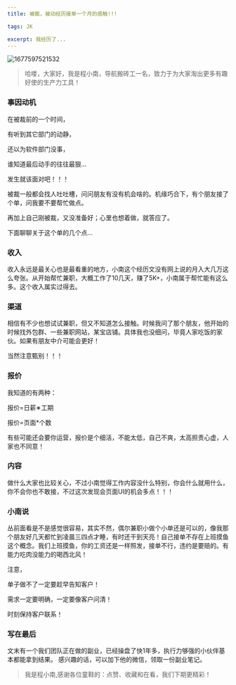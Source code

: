 ```yaml
---
title: 被裁，被动经历接单一个月的感触!!!

tags: JK

excerpt: 我经历了...
---
```

![1677597521532](https://navtool.gitee.io/blog/assets/imgs/20230221/217.png)

> 哈喽，大家好，我是程小南，导航搬砖工一名，致力于为大家淘出更多有趣好使的生产力工具！

### **事因动机**

在被裁前的一个时间，

有听到其它部门的动静，

还以为软件部门没事，

谁知道最后动手的往往最狠...

发生就该面对吧！！！

被裁一般都会找人吐吐槽，问问朋友有没有机会啥的。机缘巧合下，有个朋友接了个单，问我要不要帮忙做点。

再加上自己刚被裁，又没准备好；心里也想着做，就答应了。

下面聊聊关于这个单的几个点...

### 收入

收入永远是最关心也是最看重的地方，小南这个经历文没有网上说的月入大几万这么夸张。从开始帮忙兼职，大概工作了10几天，赚了5K+，小南属于帮忙能有这么多。这个收入属实过得去。

### **渠道**

相信有不少也想试试兼职，但又不知道怎么接触。时候我问了那个朋友，他开始的时候找外包群、一些兼职网站，某宝店铺。具体我也没细问，毕竟人家吃饭的家伙。如果有朋友中介可能会更好！

当然注意甄别！！！

### **报价**

我知道的有两种：

报价=日薪∗工期

报价=页面*个数

有些可能还会要你运营，报价是个细活，不能太低，自己不爽，太高担责心虚，人家也不同意！

### **内容**

做什么大家也比较关心，不过小南觉得工作内容没什么特别，你会什么就用什么，你不会你也不敢接，不过这次发现会页面UI的机会多点！！！

### 小南说

丛前面看是不是感觉很容易，其实不然，偶尔兼职小做个小单还是可以的，像我那个朋友好几天都忙到凌晨三四点才睡，有时还干到天亮！自己接单不存在上班摸鱼这个概念。我们上班摸鱼，你的工资还是一样照发，接单不行，违约是要赔的。有能力吃肉没能力的喝西北风！

注意，

单子做不了一定要趁早告知客户！

需求一定要明确，一定要像客户问清！

时刻保持客户联系！


### 写在最后
文末有一个我们团队正在做的副业，已经操盘了快1年多，执行力够强的小伙伴基本都能拿到结果。
感兴趣的话，可以加下他的微信，领取一份副业笔记。


> 我是程小南,感谢各位童鞋的：点赞、收藏和在看，我们下期更精彩！
